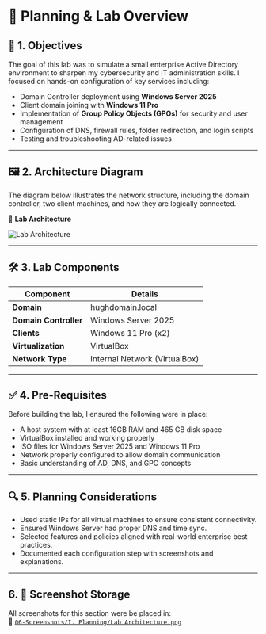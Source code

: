 # 🧠 Planning & Lab Overview

## 📝 1. Objectives

The goal of this lab was to simulate a small enterprise Active Directory environment to sharpen my cybersecurity and IT administration skills. I focused on hands-on configuration of key services including:

- Domain Controller deployment using **Windows Server 2025**
- Client domain joining with **Windows 11 Pro**
- Implementation of **Group Policy Objects (GPOs)** for security and user management
- Configuration of DNS, firewall rules, folder redirection, and login scripts
- Testing and troubleshooting AD-related issues

---

## 🖼️ 2. Architecture Diagram

The diagram below illustrates the network structure, including the domain controller, two client machines, and how they are logically connected.

📸 **Lab Architecture**  

![Lab Architecture](https://github.com/user-attachments/assets/9e0f2334-a862-4b43-ac28-52cf6861c98d)

---

## 🛠️ 3. Lab Components

| Component             | Details                       |
|-----------------------|-------------------------------|
| **Domain**            | hughdomain.local              |
| **Domain Controller** | Windows Server 2025           |
| **Clients**           | Windows 11 Pro (x2)           |
| **Virtualization**    | VirtualBox                    |
| **Network Type**      | Internal Network (VirtualBox) |

---

## ✅ 4. Pre-Requisites

Before building the lab, I ensured the following were in place:

- A host system with at least 16GB RAM and 465 GB disk space
- VirtualBox installed and working properly
- ISO files for Windows Server 2025 and Windows 11 Pro
- Network properly configured to allow domain communication
- Basic understanding of AD, DNS, and GPO concepts

---

## 🔍 5. Planning Considerations

- Used static IPs for all virtual machines to ensure consistent connectivity.
- Ensured Windows Server had proper DNS and time sync.
- Selected features and policies aligned with real-world enterprise best practices.
- Documented each configuration step with screenshots and explanations.

---

## 6. 📁 Screenshot Storage

All screenshots for this section were be placed in:  
📂 [`06-Screenshots/I. Planning/Lab Architecture.png`](https://github.com/Hugh-Kumbi/Hugh-Kumbi-Active-Directory-Lab/blob/main/06-Screenshots/I.%20Planning/README.md)
